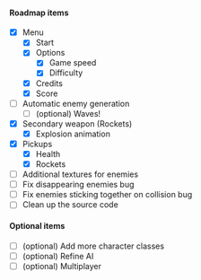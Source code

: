 #### Roadmap items
* [x] Menu
    - [x] Start
    - [x] Options
        - [x] Game speed
        - [x] Difficulty
    - [x] Credits
    - [x] Score
* [ ] Automatic enemy generation
    - [ ] (optional) Waves!
* [x] Secondary weapon (Rockets)
    - [x] Explosion animation
* [x] Pickups
    * [x] Health
    * [x] Rockets

* [ ] Additional textures for enemies
* [ ] Fix disappearing enemies bug
* [ ] Fix enemies sticking together on collision bug
* [ ] Clean up the source code

#### Optional items
* [ ] (optional) Add more character classes
* [ ] (optional) Refine AI
* [ ] (optional) Multiplayer
